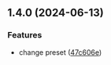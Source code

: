 ## 1.4.0 (2024-06-13)


### Features

* change preset ([47c606e](https://github.com/tiavina-mika/check-password-complexity/commit/47c606e94524d109895748864d3acb3a28b53b8a))

